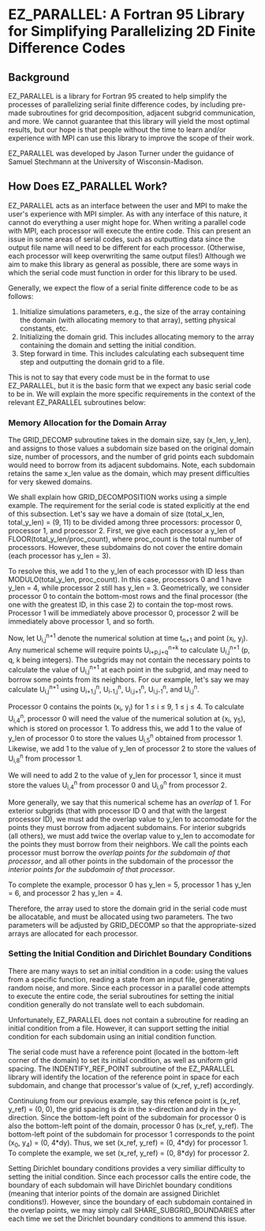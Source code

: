 # EZ_PARALLEL: A Fortran 95 Library for Simplifying Parallelizing 2D Finite Difference Codes

## Background

EZ_PARALLEL is a library for Fortran 95 created to help simplify the processes of parallelizing serial finite difference codes, by including pre-made subroutines for grid decomposition, adjacent subgrid communication, and more. We cannot guarantee that this library will yield the most optimal results, but our hope is that people without the time to learn and/or experience with MPI can use this library to improve the scope of their work.

EZ_PARALLEL was developed by Jason Turner under the guidance of Samuel Stechmann at the University of Wisconsin-Madison. 

## How Does EZ_PARALLEL Work?

EZ\_PARALLEL acts as an interface between the user and MPI to make the user's experience with MPI simpler. As with any interface of this nature, it cannot do everything a user might hope for. When writing a parallel code with MPI, each processor will execute the entire code. This can present an issue in some areas of serial codes, such as outputting data since the output file name will need to be different for each processor. (Otherwise, each processor will keep overwriting the same output files!) Although we aim to make this library as general as possible, there are some ways in which the serial code must function in order for this library to be used. 

Generally, we expect the flow of a serial finite difference code to be as follows:
1. Initialize simulations parameters, e.g., the size of the array containing the domain (with allocating memory to that array), setting physical constants, etc.
1. Initializing the domain grid. This includes allocating memory to the array containing the domain and setting the initial condition.
1. Step forward in time. This includes calculating each subsequent time step and outputting the domain grid to a file.

This is not to say that every code must be in the format to use EZ\_PARALLEL, but it is the basic form that we expect any basic serial code to be in. We will explain the more specific requirements in the context of the relevant EZ\_PARALLEL subroutines below:

### Memory Allocation for the Domain Array

The GRID\_DECOMP subroutine takes in the domain size, say (x\_len, y\_len), and assigns to those values a subdomain size based on the original domain size, number of processors, and the number of grid points each subdomain would need to borrow from its adjacent subdomains. Note, each subdomain retains the same x\_len value as the domain, which may present difficulties for very skewed domains.

We shall explain how GRID\_DECOMPOSITION works using a simple example. The requirement for the serial code is stated explicitly at the end of this subsection. Let's say we have a domain of size (total\_x\_len, total\_y\_len) = (9, 11) to be divided among three processors: processor 0, processor 1, and processor 2. First, we give each processor a y\_len of FLOOR(total\_y\_len/proc\_count), where proc\_count is the total number of processors. However, these subdomains do not cover the entire domain (each processor has y\_len = 3).

To resolve this, we add 1 to the y\_len of each processor with ID less than MODULO(total\_y\_len, proc\_count). In this case, processors 0 and 1 have y\_len = 4, while processor 2 still has y\_len = 3. Geometrically, we consider processor 0 to contain the bottom-most rows and the final processor (the one with the greatest ID, in this case 2) to contain the top-most rows. Processor 1 will be immediately above processor 0, processor 2 will be immediately above processor 1, and so forth.

Now, let U<sub>i,j</sub><sup>n+1</sup> denote the numerical solution at time t<sub>n+1</sub> and point (x<sub>i</sub>, y<sub>j</sub>). Any numerical scheme will require points U<sub>i+p,j+q</sub><sup>n+k</sup> to calculate U<sub>i,j</sub><sup>n+1</sup> (p, q, k being integers). The subgrids may not contain the necessary points to calculate the value of U<sub>i,j</sub><sup>n+1</sup> at each point in the subgrid, and may need to borrow some points from its neighbors. For our example, let's say we may calculate U<sub>i,j</sub><sup>n+1</sup> using U<sub>i+1,j</sub><sup>n</sup>, U<sub>i-1,j</sub><sup>n</sup>, U<sub>i,j+1</sub><sup>n</sup>, U<sub>i,j-1</sub><sup>n</sup>, and U<sub>i,j</sub><sup>n</sup>.

Processor 0 contains the points (x<sub>i</sub>, y<sub>j</sub>) for 1 &le; i &le; 9, 1 &le; j &le; 4. To calculate U<sub>i,4</sub><sup>n</sup>, processor 0 will need the value of the numerical solution at (x<sub>i</sub>, y<sub>5</sub>), which is stored on processor 1. To address this, we add 1 to the value of y\_len of processor 0 to store the values U<sub>i,5</sub><sup>n</sup> obtained from processor 1. Likewise, we add 1 to the value of y\_len of processor 2 to store the values of U<sub>i,8</sub><sup>n</sup> from processor 1.

We will need to add 2 to the value of y\_len for processor 1, since it must store the values U<sub>i,4</sub><sup>n</sup> from processor 0 and U<sub>i,9</sub><sup>n</sup> from processor 2.

More generally, we say that this numerical scheme has an _overlap_ of 1. For exterior subgrids (that with processor ID 0 and that with the largest processor ID), we must add the overlap value to y\_len to accomodate for the points they must borrow from adjacent subdomains. For interior subgrids (all others), we must add twice the overlap value to y\_len to accomodate for the points they must borrow from their neighbors. We call the points each processor must borrow the _overlap points for the subdomain of that processor_, and all other points in the subdomain of the processor the _interior points for the subdomain of that processor_.

To complete the example, processor 0 has y\_len = 5, processor 1 has y\_len = 6, and processor 2 has y\_len = 4.

Therefore, the array used to store the domain grid in the serial code must be allocatable, and must be allocated using two parameters. The two parameters will be adjusted by GRID\_DECOMP so that the appropriate-sized arrays are allocated for each processor.

### Setting the Initial Condition and Dirichlet Boundary Conditions

There are many ways to set an initial condition in a code: using the values from a specific function, reading a state from an input file, generating random noise, and more. Since each processor in a parallel code attempts to execute the entire code, the serial subroutines for setting the initial condition generally do not translate well to each subdomain.

Unfortunately, EZ\_PARALLEL does not contain a subroutine for reading an initial condition from a file. However, it can support setting the initial condition for each subdomain using an initial condition function.

The serial code must have a reference point (located in the bottom-left corner of the domain) to set its initial condition, as well as uniform grid spacing. The INDENTIFY\_REF\_POINT subroutine of the EZ\_PARALLEL library will identify the location of the reference point in space for each subdomain, and change that processor's value of (x\_ref, y\_ref) accordingly.

Continuiung from our previous example, say this refence point is (x\_ref, y\_ref) = (0, 0), the grid spacing is dx in the x-direction and dy in the y-direction. Since the bottom-left point of the subdomain for processor 0 is also the bottom-left point of the domain, processor 0 has (x\_ref, y\_ref). The bottom-left point of the subdomain for processor 1 corresponds to the point (x<sub>0</sub>, y<sub>4</sub>) = (0, 4\*dy). Thus, we set (x\_ref, y\_ref) = (0, 4\*dy) for processor 1. To complete the example, we set (x\_ref, y\_ref) = (0, 8\*dy) for processor 2.

Setting Dirichlet boundary conditions provides a very similiar difficulty to setting the initial condition. Since each processor calls the entire code, the boundary of each subdomain will have Dirichlet boundary conditions (meaning that interior points of the domain are assigned Dirichlet conditions!). However, since the boundary of each subdomain contained in the overlap points, we may simply call SHARE\_SUBGRID\_BOUNDARIES after each time we set the Dirichlet boundary conditions to ammend this issue.